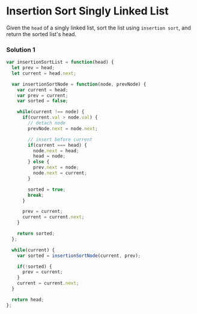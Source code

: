 # Insertion Sort Singly Linked List
Given the `head` of a singly linked list, sort the list using `insertion sort`, and return the sorted list's head.

### Solution 1
```javascript
var insertionSortList = function(head) {
  let prev = head;
  let current = head.next;

  var insertionSortNode = function(node, prevNode) {
    var current = head;
    var prev = current;
    var sorted = false;

    while(current !== node) {
      if(current.val > node.val) {
        // detach node
        prevNode.next = node.next;

        // insert before current
        if(current === head) {
          node.next = head;
          head = node;
        } else {
          prev.next = node;
          node.next = current;
        }

        sorted = true;
        break;
      }

      prev = current;
      current = current.next;
    }

    return sorted;
  };

  while(current) {
    var sorted = insertionSortNode(current, prev);

    if(!sorted) {
      prev = current;
    }
    current = current.next;
  }

  return head;
};
```